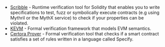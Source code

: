 - [Scribble](https://consensys.net/diligence/scribble/) - Runtime verification tool for Solidity that enables you to write specifications to test, fuzz or symbolically execute contracts (e.g using Mythril or the MythX service) to check if your properties can be violated.
- [KEVM](https://github.com/kframework/evm-semantics) - Formal verification framework that models EVM semantics.
- [Certora Prover](https://certora.atlassian.net/wiki/spaces/CPD/pages) - Formal verification tool that checks if a smart contract satisfies a set of rules written in a language called Specify.
